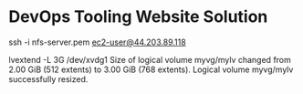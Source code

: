 # DevOps Tooling Website Solution
ssh -i nfs-server.pem ec2-user@44.203.89.118

lvextend -L 3G /dev/xvdg1
Size of logical volume myvg/mylv changed from 2.00 GiB (512 extents) to 3.00 GiB (768 extents).
Logical volume myvg/mylv successfully resized.